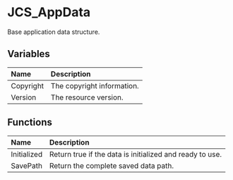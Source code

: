 # JCS_AppData

Base application data structure.

## Variables

| Name      | Description                |
|:----------|:---------------------------|
| Copyright | The copyright information. |
| Version   | The resource version.      |

## Functions

| Name        | Description                                              |
|:------------|:---------------------------------------------------------|
| Initialized | Return true if the data is initialized and ready to use. |
| SavePath    | Return the complete saved data path.                     |
